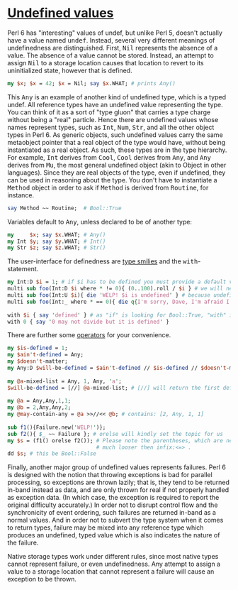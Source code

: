 [1]: http://rosettacode.org/wiki/Undefined_values

# [Undefined values][1]

Perl 6 has "interesting" values of undef, but unlike Perl 5, doesn't actually have a value named <tt>undef</tt>. Instead, several very different meanings of undefinedness are distinguished. First, <tt>Nil</tt> represents the absence of a value. The absence of a value cannot be stored. Instead, an attempt to assign <tt>Nil</tt> to a storage location causes that location to revert to its uninitialized state, however that is defined.

```perl
my $x; $x = 42; $x = Nil; say $x.WHAT; # prints Any()
```


This <tt>Any</tt> is an example of another kind of undefined type, which is a typed undef. All reference types have an undefined value representing the type. You can think of it as a sort of "type gluon" that carries a type charge without being a "real" particle. Hence there are undefined values whose names represent types, such as <tt>Int</tt>, <tt>Num</tt>, <tt>Str</tt>, and all the other object types in Perl 6. As generic objects, such undefined values carry the same metaobject pointer that a real object of the type would have, without being instantiated as a real object. As such, these types are in the type hierarchy. For example, <tt>Int</tt> derives from <tt>Cool</tt>, <tt>Cool</tt> derives from <tt>Any</tt>, and <tt>Any</tt> derives from <tt>Mu</tt>, the most general undefined object (akin to Object in other languages). Since they are real objects of the type, even if undefined, they can be used in reasoning about the type. You don't have to instantiate a <tt>Method</tt> object in order to ask if <tt>Method</tt> is derived from <tt>Routine</tt>, for instance.

```perl
say Method ~~ Routine;  # Bool::True
```


Variables default to <tt>Any</tt>, unless declared to be of another type:

```perl
my     $x; say $x.WHAT; # Any()
my Int $y; say $y.WHAT; # Int()
my Str $z; say $z.WHAT; # Str()
```


The user-interface for definedness are [type smilies](http://design.perl6.org/S12.html#Abstract_vs_Concrete_types) and the <tt>with</tt>-statement.

```perl
my Int:D $i = 1; # if $i has to be defined you must provide a default value
multi sub foo(Int:D $i where * != 0){ (0..100).roll / $i } # we will never divide by 0
multi sub foo(Int:U $i){ die 'WELP! $i is undefined' } # because undefinedness is deadly
multi sub foo(Int:_ where * == 0){ die q{I'm sorry, Dave, I'm afraid I can't do that.} }
 
with $i { say 'defined' } # as "if" is looking for Bool::True, "with" is looking for *.defined
with 0 { say '0 may not divide but it is defined' }

```


There are further some [operators](http://design.perl6.org/S03.html) for your convenience.

```perl
my $is-defined = 1;
my $ain't-defined = Any;
my $doesn't-matter;
my Any:D $will-be-defined = $ain't-defined // $is-defined // $doesn't-matter;
 
my @a-mixed-list = Any, 1, Any, 'a';
$will-be-defined = [//] @a-mixed-list; # [//] will return the first defined value
 
my @a = Any,Any,1,1;
my @b = 2,Any,Any,2;
my @may-contain-any = @a >>//<< @b; # contains: [2, Any, 1, 1]
 
sub f1(){Failure.new('WELP!')};
sub f2(){ $_ ~~ Failure }; # orelse will kindly set the topic for us
my $s = (f1() orelse f2()); # Please note the parentheses, which are needed because orelse is
                            # much looser then infix:<=> .
dd $s; # this be Bool::False
```


Finally, another major group of undefined values represents failures. Perl 6 is designed with the notion that throwing exceptions is bad for parallel processing, so exceptions are thrown lazily; that is, they tend to be returned in-band instead as data, and are only thrown for real if not properly handled as exception data. (In which case, the exception is required to report the original difficulty accurately.) In order not to disrupt control flow and the synchronicity of event ordering, such failures are returned in-band as a normal values. And in order not to subvert the type system when it comes to return types, failure may be mixed into any reference type which produces an undefined, typed value which is also indicates the nature of the failure.



Native storage types work under different rules, since most native types cannot represent failure, or even undefinedness. Any attempt to assign a value to a storage location that cannot represent a failure will cause an exception to be thrown.